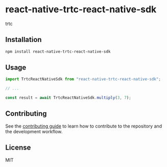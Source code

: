 # react-native-trtc-react-native-sdk

trtc

## Installation

```sh
npm install react-native-trtc-react-native-sdk
```

## Usage

```js
import TrtcReactNativeSdk from "react-native-trtc-react-native-sdk";

// ...

const result = await TrtcReactNativeSdk.multiply(3, 7);
```

## Contributing

See the [contributing guide](CONTRIBUTING.md) to learn how to contribute to the repository and the development workflow.

## License

MIT
